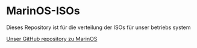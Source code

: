# MarinOS-ISOs

Dieses Repository ist für die verteilung der ISOs für unser betriebs system

[Unser GitHub repository zu MarinOS](https://github.com/MikaWes81/MarinOS)